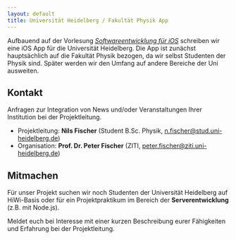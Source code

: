 ```yaml
---
layout: default
title: Universität Heidelberg / Fakultät Physik App
---
```


Aufbauend auf der Vorlesung [*Softwareentwicklung für iOS*](http://ios-dev-kurs.github.io/) schreiben wir eine iOS App für die Universität Heidelberg. Die App ist zunächst hauptsächlich auf die Fakultät Physik bezogen, da wir selbst Studenten der Physik sind. Später werden wir den Umfang auf andere Bereiche der Uni ausweiten.


## Kontakt

Anfragen zur Integration von News und/oder Veranstaltungen Ihrer Institution bei der Projektleitung.

- Projektleitung: **Nils Fischer** (Student B.Sc. Physik, [n.fischer@stud.uni-heidelberg.de](mailto:n.fischer@stud.uni-heidelberg.de))
- Organisation: **Prof. Dr. Peter Fischer** (ZITI, [peter.fischer@ziti.uni-heidelberg.de](mailto:peter.fischer@ziti.uni-heidelberg.de))


## Mitmachen

Für unser Projekt suchen wir noch Studenten der Universität Heidelberg auf HiWi-Basis oder für ein Projektpraktikum im Bereich der **Serverentwicklung** (z.B. mit Node.js).

Meldet euch bei Interesse mit einer kurzen Beschreibung eurer Fähigkeiten und Erfahrung bei der Projektleitung.
